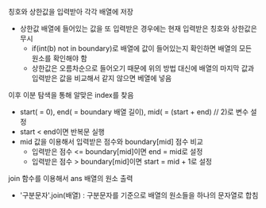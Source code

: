 칭호와 상한값을 입력받아 각각 배열에 저장

  - 상한값 배열에 들어있는 값을 또 입력받은 경우에는 현재 입력받은 칭호와 상한값은 무시
    - if(int(b) not in boundary)로 배열에 값이 들어있는지 확인하면 배열의 모든 원소를 확인해야 함
    - 상한값은 오름차순으로 들어오기 때문에 위의 방법 대신에 배열의 마지막 값과 입력받은 값을 비교해서 같지 않으면 베열에 넣음
   
이후 이분 탐색을 통해 알맞은 index를 찾음

  - start( = 0), end( = boundary 배열 길이), mid( = (start + end) // 2)로 변수 설정
  - start < end이면 반복문 실행
  - mid 값을 이용해서 입력받은 점수와 boundary[mid] 점수 비교
    - 입력받은 점수 <= boundary[mid]이면 end = mid로 설정
    - 입력받은 점수 > boundary[mid]이면 start = mid + 1로 설정
   
join 함수를 이용해서 ans 배열의 원소 출력

   - '구분문자'.join(배열) : 구분문자를 기준으로 배열의 원소들을 하나의 문자열로 합침
